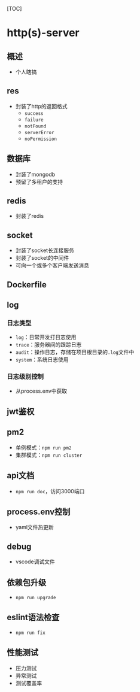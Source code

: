 [TOC]



# http(s)-server

## 概述
- 个人瞎搞



## res

- 封装了http的返回格式
  - `success`
  - `failure`
  - `notFound`
  - `serverError`
  - `noPermission`

## 数据库

- 封装了mongodb
- 预留了多租户的支持



## redis

- 封装了redis



## socket

- 封装了socket长连接服务
- 封装了socket的中间件
- 可向一个或多个客户端发送消息



## Dockerfile





## log

### 日志类型
- `log`：日常开发打日志使用
- `trace`：服务器间的跟踪日志
- `audit`：操作日志，存储在项目根目录的`.log`文件中
- `system`：系统日志使用



### 日志级别控制

- 从process.env中获取





## jwt鉴权





## pm2

- 单例模式：`npm run pm2`
- 集群模式：`npm run cluster`



## api文档

- `npm run doc`，访问3000端口



## process.env控制

- yaml文件热更新



## debug

- vscode调试文件



## 依赖包升级

- `npm run upgrade`



## eslint语法检查

- `npm run fix`



## 性能测试

- 压力测试
- 异常测试
- 测试覆盖率

